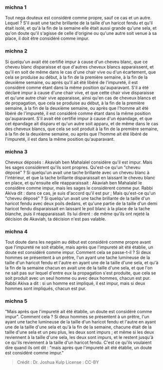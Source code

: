
### michna 1
Tout nega douteux est considéré comme propre, sauf ce cas et un autre. Lequel ? S'il avait une tache brillante de la taille d'un haricot fendu et qu'il était isolé, et qu'à la fin de la semaine elle était aussi grande qu'une sela, et qu'on doute qu'il s'agisse de celle d'origine ou qu'une autre soit venue à sa place, il doit être considéré comme impur.

### michna 2
Si quelqu'un avait été certifié impur à cause d'un cheveu blanc, que ce cheveu blanc disparaisse et que d'autres cheveux blancs apparaissent, et qu'il en soit de même dans le cas d'une chair vive ou d'un écartement, que cela se produise au début, à la fin de la première semaine, à la fin de la deuxième semaine, ou après qu'il ait été libéré de l'impureté, il est considéré comme étant dans la même position qu'auparavant. S'il a été déclaré impur à cause d'une chair vive, et que cette chair vive disparaisse et qu'une autre chair vive apparaisse, ainsi qu'en cas de cheveux blancs et de propagation, que cela se produise au début, à la fin de la première semaine, à la fin de la deuxième semaine, ou après que l'homme ait été libéré de l'impureté, il est considéré comme étant dans la même position qu'auparavant. S'il avait été certifié impur à cause d'un épandage, et que cet épandage ait disparu et qu'un autre soit apparu, et de même dans le cas des cheveux blancs, que cela se soit produit à la fin de la première semaine, à la fin de la deuxième semaine, ou après que l'homme ait été libéré de l'impureté, il est dans la même position qu'auparavant.

### michna 3
Cheveux déposés : Akaviah ben Mahalalel considère qu'il est impur. Mais les sages considèrent qu'ils sont propres. Qu'est-ce qu'un "cheveu déposé" ? Si quelqu'un avait une tache brillante avec un cheveu blanc à l'intérieur, et que la tache brillante disparaissait en laissant le cheveu blanc en place, et qu'ensuite elle réapparaissait : Akaviah ben Mahalalel le considère comme impur, mais les sages le considèrent comme pur. Rabbi Akiva dit : dans ce cas, je suis d'accord qu'il est pur ; Mais qu'est-ce qu'un "cheveu déposé" ?   Si quelqu'un avait une tache brillante de la taille d'un haricot fendu avec deux poils dedans, et qu'une partie de la taille d'un demi haricot fendu disparaissait en laissant le poil blanc à la place de la tache blanche, puis il réapparaissait. Ils lui dirent : de même qu'ils ont rejeté la décision de Akaviah, ta décision n'est pas valable.

### michna 4
Tout doute dans les negaim au début est considéré comme propre avant que l'impureté ne soit établie, mais après que l'impureté ait été établie, un doute est considéré comme impur. Comment cela se passe-t-il ? Si deux hommes se présentent à un prêtre, l'un ayant une tache lumineuse de la taille d'un haricot fendu et l'autre en ayant une de la taille d'une sela, et qu'à la fin de la semaine chacun en avait une de la taille d'une sela, et que l'on ne sait pas sur lequel d'entre eux la propagation s'est produite, que cela se soit produit avec un seul homme ou avec deux hommes, chacun est pur. Rabbi Akiva a dit : si un homme est impliqué, il est impur, mais si deux hommes sont impliqués, chacun est pur.

### michna 5
"Mais après que l'impureté ait été établie, un doute est considéré comme impur". Comment cela ? Si deux hommes se présentent à un prêtre, l'un ayant une tache lumineuse de la taille d'un haricot fendu et l'autre en ayant une de la taille d'une sela et qu'à la fin de la semaine, chacune était de la taille d'une sela et un peu plus, les deux sont impurs ; et même si les deux reviennent à la taille d'une sela, les deux sont impurs, et le restent jusqu'à ce qu'ils reviennent à la taille d'un haricot fendu. C'est ce qu'ils voulaient dire quand ils ont dit : "mais après que l'impureté ait été établie, un doute est considéré comme impur."

>Crédit : Dr. Joshua Kulp
>License : CC-BY